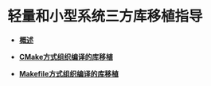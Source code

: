 # 轻量和小型系统三方库移植指导<a name="ZH-CN_TOPIC_0000001157479373"></a>

-   **[概述](porting-thirdparty-overview.md)**  

-   **[CMake方式组织编译的库移植](porting-thirdparty-cmake.md)**  

-   **[Makefile方式组织编译的库移植](porting-thirdparty-makefile.md)**  


